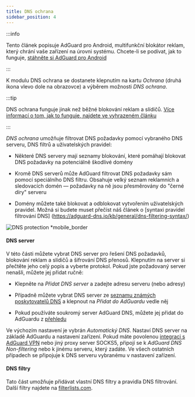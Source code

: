 ```yaml
---
title: DNS ochrana
sidebar_position: 4
---
```


:::info

Tento článek popisuje AdGuard pro Android, multifunkční blokátor reklam, který chrání vaše zařízení na úrovni systému. Chcete-li se podívat, jak to funguje, [stáhněte si AdGuard pro Android](https://agrd.io/download-kb-adblock)

:::

K modulu DNS ochrana se dostanete klepnutím na kartu _Ochrana_ (druhá ikona vlevo dole na obrazovce) a výběrem možnosti _DNS ochrana_.

:::tip

DNS ochrana funguje jinak než běžné blokování reklam a slídičů. [Více informací o tom, jak to funguje, najdete ve vyhrazeném článku](https://adguard-dns.io/kb/general/dns-filtering/#how-does-dns-filtering-work)

:::

_DNS ochrana_ umožňuje filtrovat DNS požadavky pomocí vybraného DNS serveru, DNS filtrů a uživatelských pravidel:

- Některé DNS servery mají seznamy blokování, které pomáhají blokovat DNS požadavky na potenciálně škodlivé domény

- Kromě DNS serverů může AdGuard filtrovat DNS požadavky sám pomocí speciálního DNS filtru. Obsahuje velký seznam reklamních a sledovacích domén — požadavky na ně jsou přesměrovány do "černé díry" serveru

- Domény můžete také blokovat a odblokovat vytvořením uživatelských pravidel. Možná si budete muset přečíst náš článek o [syntaxi pravidel filtrování DNS] (https://adguard-dns.io/kb/general/dns-filtering-syntax/)

![DNS protection \*mobile\_border](https://cdn.adtidy.org/blog/new/u8qtxdns_protection.png)

#### DNS server

V této části můžete vybrat DNS server pro řešení DNS požadavků, blokování reklam a slídičů a šifrování DNS přenosů. Klepnutím na server si přečtěte jeho celý popis a vyberte protokol. Pokud jste požadovaný server nenašli, můžete jej přidat ručně:

- Klepněte na _Přidat DNS server_ a zadejte adresu serveru (nebo adresy)

- Případně můžete vybrat DNS server ze [seznamu známých poskytovatelů DNS](https://adguard-dns.io/kb/general/dns-providers/) a klepnout na _Přidat do AdGuardu_ vedle něj

- Pokud používáte soukromý server AdGuard DNS, můžete jej přidat do AdGuardu z [přehledu](https://adguard-dns.io/dashboard/)

Ve výchozím nastavení je vybrán _Automatický DNS_. Nastaví DNS server na základě AdGuardu a nastavení zařízení. Pokud máte povolenou [integraci s AdGuard VPN](/adguard-for-android/features/integration-with-vpn) nebo jiný proxy server SOCKS5, připojí se k _AdGuard DNS Non-filtering_ nebo k jinému serveru, který zadáte. Ve všech ostatních případech se připojuje k DNS serveru vybranému v nastavení zařízení.

#### DNS filtry

Tato část umožňuje přidávat vlastní DNS filtry a pravidla DNS filtrování. Další filtry najdete na [filterlists.com](https://filterlists.com/).
